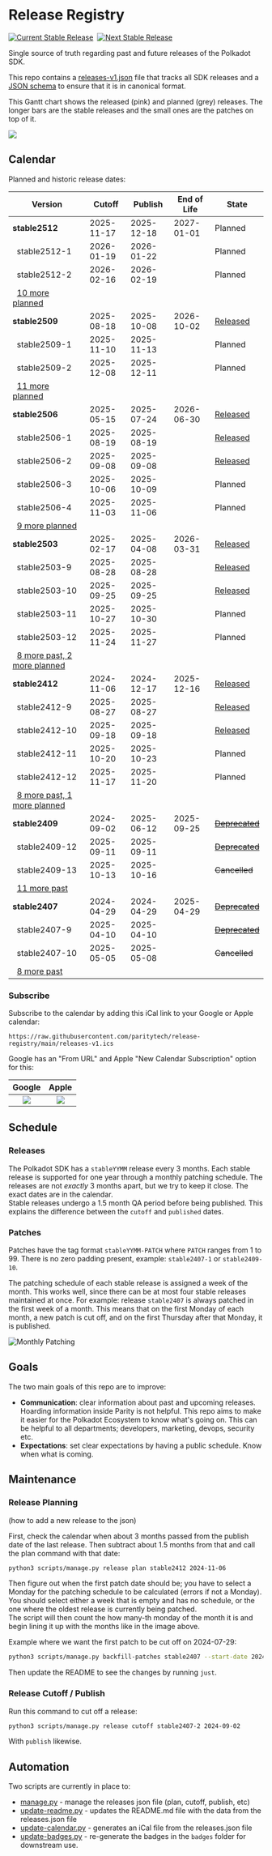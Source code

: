 # Release Registry

[![Current Stable Release](https://raw.githubusercontent.com/paritytech/release-registry/main/badges/polkadot-sdk-latest.svg)](#)&nbsp;&nbsp;[![Next Stable Release](https://raw.githubusercontent.com/paritytech/release-registry/main/badges/polkadot-sdk-next.svg)](#)

Single source of truth regarding past and future releases of the Polkadot SDK.

This repo contains a [releases-v1.json](./releases-v1.json) file that tracks all SDK releases and a [JSON schema](./releases-v1.schema.json) to ensure that it is in canonical format.

This Gantt chart shows the released (pink) and planned (grey) releases. The longer bars are the stable releases and the small ones are the patches on top of it.

![](.assets/timeline-gantt.png)

## Calendar

Planned and historic release dates:

<!-- DO NOT EDIT. Run `python3 update-readme.py` instead. -->

<!-- TEMPLATE BEGIN -->

| Version | Cutoff | Publish | End of Life | State |
|---------|--------|-----------|-------------|-------|
| **stable2512** | 2025-11-17 | 2025-12-18 | 2027-01-01 | Planned |
| &nbsp;&nbsp;stable2512-1 | 2026-01-19 | 2026-01-22 |  | Planned |
| &nbsp;&nbsp;stable2512-2 | 2026-02-16 | 2026-02-19 |  | Planned |
| &nbsp;&nbsp;[10 more planned](CALENDAR.md) |  |  | | |
| **stable2509** | 2025-08-18 | 2025-10-08 | 2026-10-02 | [Released](https://github.com/paritytech/polkadot-sdk/releases/tag/polkadot-stable2509) |
| &nbsp;&nbsp;stable2509-1 | 2025-11-10 | 2025-11-13 |  | Planned |
| &nbsp;&nbsp;stable2509-2 | 2025-12-08 | 2025-12-11 |  | Planned |
| &nbsp;&nbsp;[11 more planned](CALENDAR.md) |  |  | | |
| **stable2506** | 2025-05-15 | 2025-07-24 | 2026-06-30 | [Released](https://github.com/paritytech/polkadot-sdk/releases/tag/polkadot-stable2506) |
| &nbsp;&nbsp;stable2506-1 | 2025-08-19 | 2025-08-19 |  | [Released](https://github.com/paritytech/polkadot-sdk/releases/tag/polkadot-stable2506-1) |
| &nbsp;&nbsp;stable2506-2 | 2025-09-08 | 2025-09-08 |  | [Released](https://github.com/paritytech/polkadot-sdk/releases/tag/polkadot-stable2506-2) |
| &nbsp;&nbsp;stable2506-3 | 2025-10-06 | 2025-10-09 |  | Planned |
| &nbsp;&nbsp;stable2506-4 | 2025-11-03 | 2025-11-06 |  | Planned |
| &nbsp;&nbsp;[9 more planned](CALENDAR.md) |  |  | | |
| **stable2503** | 2025-02-17 | 2025-04-08 | 2026-03-31 | [Released](https://github.com/paritytech/polkadot-sdk/releases/tag/polkadot-stable2503) |
| &nbsp;&nbsp;stable2503-9 | 2025-08-28 | 2025-08-28 |  | [Released](https://github.com/paritytech/polkadot-sdk/releases/tag/polkadot-stable2503-9) |
| &nbsp;&nbsp;stable2503-10 | 2025-09-25 | 2025-09-25 |  | [Released](https://github.com/paritytech/polkadot-sdk/releases/tag/polkadot-stable2503-10) |
| &nbsp;&nbsp;stable2503-11 | 2025-10-27 | 2025-10-30 |  | Planned |
| &nbsp;&nbsp;stable2503-12 | 2025-11-24 | 2025-11-27 |  | Planned |
| &nbsp;&nbsp;[8 more past, 2 more planned](CALENDAR.md) |  |  | | |
| **stable2412** | 2024-11-06 | 2024-12-17 | 2025-12-16 | [Released](https://github.com/paritytech/polkadot-sdk/releases/tag/polkadot-stable2412) |
| &nbsp;&nbsp;stable2412-9 | 2025-08-27 | 2025-08-27 |  | [Released](https://github.com/paritytech/polkadot-sdk/releases/tag/polkadot-stable2412-9) |
| &nbsp;&nbsp;stable2412-10 | 2025-09-18 | 2025-09-18 |  | [Released](https://github.com/paritytech/polkadot-sdk/releases/tag/polkadot-stable2412-10) |
| &nbsp;&nbsp;stable2412-11 | 2025-10-20 | 2025-10-23 |  | Planned |
| &nbsp;&nbsp;stable2412-12 | 2025-11-17 | 2025-11-20 |  | Planned |
| &nbsp;&nbsp;[8 more past, 1 more planned](CALENDAR.md) |  |  | | |
| **stable2409** | 2024-09-02 | 2025-06-12 | 2025-09-25 | ~~[Deprecated](https://github.com/paritytech/polkadot-sdk/releases/tag/polkadot-stable2409)~~ |
| &nbsp;&nbsp;stable2409-12 | 2025-09-11 | 2025-09-11 |  | ~~[Deprecated](https://github.com/paritytech/polkadot-sdk/releases/tag/polkadot-stable2409-12)~~ |
| &nbsp;&nbsp;stable2409-13 | 2025-10-13 | 2025-10-16 |  | ~~Cancelled~~ |
| &nbsp;&nbsp;[11 more past](CALENDAR.md) |  |  | | |
| **stable2407** | 2024-04-29 | 2024-04-29 | 2025-04-29 | ~~[Deprecated](https://github.com/paritytech/polkadot-sdk/releases/tag/polkadot-stable2407)~~ |
| &nbsp;&nbsp;stable2407-9 | 2025-04-10 | 2025-04-10 |  | ~~[Deprecated](https://github.com/paritytech/polkadot-sdk/releases/tag/polkadot-stable2407-9)~~ |
| &nbsp;&nbsp;stable2407-10 | 2025-05-05 | 2025-05-08 |  | ~~Cancelled~~ |
| &nbsp;&nbsp;[8 more past](CALENDAR.md) |  |  | | |

<!-- TEMPLATE END -->

### Subscribe

Subscribe to the calendar by adding this iCal link to your Google or Apple calendar:

`https://raw.githubusercontent.com/paritytech/release-registry/main/releases-v1.ics`

 Google has an "From URL" and Apple "New Calendar Subscription" option for this:

 Google            |  Apple
:-------------------------:|:-------------------------:
![](.assets/screenshot-google-cal.png)  |  ![](.assets/screenshot-apple-cal.png)

## Schedule

### Releases

The Polkadot SDK has a `stableYYMM` release every 3 months. Each stable release is supported for one year through a monthly patching schedule. The releases are not *exactly* 3 months apart, but we try to keep it close. The exact dates are in the calendar.  
Stable releases undergo a 1.5 month QA period before being published. This explains the difference between the `cutoff` and `published` dates.

### Patches

Patches have the tag format `stableYYMM-PATCH` where `PATCH` ranges from 1 to 99. There is no zero padding present, example: `stable2407-1` or `stable2409-10`.

The patching schedule of each stable release is assigned a week of the month. This works well, since there can be at most four stable releases maintained at once.  For example: release `stable2407` is always patched in the first week of a month. This means that on the first Monday of each month, a new patch is cut off, and on the first Thursday after that Monday, it is published.

![Monthly Patching](./.assets/monthly-patching.png)

## Goals

The two main goals of this repo are to improve:
- **Communication**: clear information about past and upcoming releases. Hoarding information inside Parity is not helpful. This repo aims to make it easier for the Polkadot Ecosystem to know what's going on. This can be helpful to all departments; developers, marketing, devops, security etc.
- **Expectations**: set clear expectations by having a public schedule. Know when what is coming.

## Maintenance

### Release Planning
(how to add a new release to the json)

First, check the calendar when about 3 months passed from the publish date of the last release. Then subtract about 1.5 months from that and call the plan command with that date:

```bash
python3 scripts/manage.py release plan stable2412 2024-11-06
```

Then figure out when the first patch date should be; you have to select a Monday for the patching schedule to be calculated (errors if not a Monday). You should select either a week that is empty and has no schedule, or the one where the oldest release is currently being patched.  
The script will then count the how many-th monday of the month it is and begin lining it up with the months like in the image above.

Example where we want the first patch to be cut off on 2024-07-29:

```bash
python3 scripts/manage.py backfill-patches stable2407 --start-date 2024-07-29
```

Then update the README to see the changes by running `just`.

### Release Cutoff / Publish

Run this command to cut off a release:

```bash
python3 scripts/manage.py release cutoff stable2407-2 2024-09-02
```

With `publish` likewise.

## Automation

Two scripts are currently in place to:

- [manage.py](./scripts/manage.py) - manage the releases json file (plan, cutoff, publish, etc)
- [update-readme.py](./scripts/update-readme.py) - updates the README.md file with the data from the releases.json file
- [update-calendar.py](./scripts/update-calendar.py) - generates an iCal file from the releases.json file
- [update-badges.py](./scripts/update-badges.py) - re-generate the badges in the `badges` folder for downstream use.
